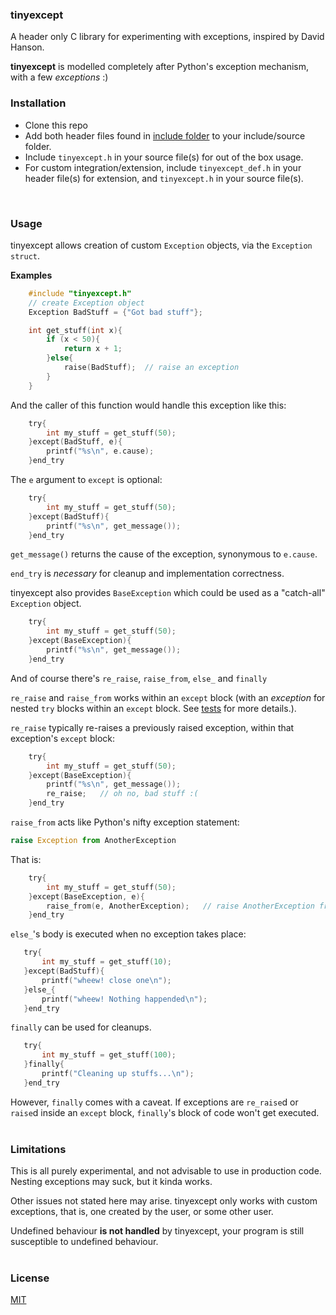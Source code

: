 ### tinyexcept

A header only C library for experimenting with exceptions, inspired by David Hanson.

****tinyexcept**** is modelled completely after Python's exception mechanism, with a few _exceptions_ :)
<br/>


### Installation
- Clone this repo
- Add both header files found in [include folder](https://github.com/ziord/tinyexcept/blob/master/include) to your include/source folder. 
- Include `tinyexcept.h` in your source file(s) for out of the box usage.
- For custom integration/extension, include `tinyexcept_def.h` in your header file(s) for extension, and `tinyexcept.h` in your source file(s).
<br/>

### Usage
tinyexcept allows creation of custom `Exception` objects, via the `Exception` `struct`.

**Examples**

```c
    #include "tinyexcept.h"
    // create Exception object
    Exception BadStuff = {"Got bad stuff"};

    int get_stuff(int x){
        if (x < 50){
            return x + 1;
        }else{
            raise(BadStuff);  // raise an exception
        }
    }
```
And the caller of this function would handle this exception like this:

```c
    try{
        int my_stuff = get_stuff(50);
    }except(BadStuff, e){
        printf("%s\n", e.cause);
    }end_try
```
The `e` argument to `except` is optional:

```c
    try{
        int my_stuff = get_stuff(50);
    }except(BadStuff){
        printf("%s\n", get_message());
    }end_try
```
`get_message()` returns the cause of the exception, synonymous to `e.cause`.

`end_try` is _necessary_ for cleanup and implementation correctness.

tinyexcept also provides `BaseException` which could be used as a "catch-all" `Exception` object.

```c
    try{
        int my_stuff = get_stuff(50);
    }except(BaseException){
        printf("%s\n", get_message());
    }end_try
```

And of course there's `re_raise`, `raise_from`, `else_` and `finally`

`re_raise` and `raise_from` works within an `except` block (with an _exception_ for nested `try` blocks within an `except` block. See [tests](https://github.com/ziord/tinyexcept/blob/master/tests) for more details.).

`re_raise` typically re-raises a previously raised exception, within that exception's `except` block:
 
```c
    try{
        int my_stuff = get_stuff(50);
    }except(BaseException){
        printf("%s\n", get_message());
        re_raise;   // oh no, bad stuff :(
    }end_try
```
`raise_from` acts like Python's nifty exception statement:
```python 
raise Exception from AnotherException
```
That is:

```c
    try{
        int my_stuff = get_stuff(50);
    }except(BaseException, e){
        raise_from(e, AnotherException);   // raise AnotherException from previous exception 
    }end_try
```

`else_`'s body is executed when no exception takes place:


 ```c
    try{
        int my_stuff = get_stuff(10);
    }except(BadStuff){
        printf("wheew! close one\n");
    }else_{
        printf("wheew! Nothing happended\n");
    }end_try
```

`finally` can be used for cleanups.

 ```c
    try{
        int my_stuff = get_stuff(100);
    }finally{
        printf("Cleaning up stuffs...\n");
    }end_try
```

However, `finally` comes with a caveat. If exceptions are `re_raise`d or `raise`d inside an `except` block, `finally`'s block of code won't get executed.  
<br/>

### Limitations
This is all purely experimental, and not advisable to use in production code. 
Nesting exceptions may suck, but it kinda works.

Other issues not stated here may arise.
tinyexcept only works with custom exceptions, that is, one created by the user, or some other user.

Undefined behaviour **is not handled** by tinyexcept, your program is still susceptible to undefined behaviour.   
<br/>

### License

[MIT](https://github.com/ziord/tinyexcept/blob/master/LICENSE.txt)

